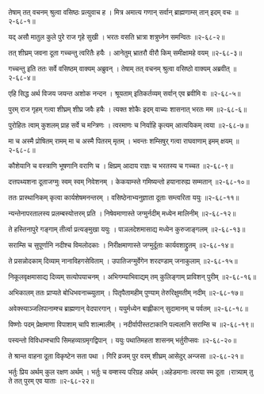 तेषाम् तत् वचनम् श्रुत्वा वसिष्ठः प्रत्युवाच ह ।
मित्र अमात्य गणान् सर्वान् ब्राह्मणाम्स् तान् इदम् वचः ॥२-६८-१॥

यद् असौ मातुल कुले पुरे राज गृहे सुखी ।
भरतः वसति भ्रात्रा शत्रुघ्नेन समन्वितः ॥२-६८-२॥

तत् शीघ्रम् जवना दूता गच्चन्तु त्वरितैः हयैः ।
आनेतुम् भ्रातरौ वीरौ किम् समीक्षामहे वयम् ॥२-६८-३॥

गच्चन्तु इति ततः सर्वे वसिष्ठम् वाक्यम् अब्रुवन् ।
तेषाम् तत् वचनम् श्रुत्वा वसिष्ठो वाक्यम् अब्रवीत् ॥२-६८-४॥

एहि सिद्ध अर्थ विजय जयन्त अशोक नन्दन ।
श्रूयताम् इतिकर्तव्यम् सर्वान् एव ब्रवीमि वः ॥२-६८-५॥

पुरम् राज गृहम् गत्वा शीघ्रम् शीघ्र जवैः हयैः ।
त्यक्त शोकैः इदम् वाच्यः शासनात् भरतः मम ॥२-६८-६॥

पुरोहितः त्वाम् कुशलम् प्राह सर्वे च मन्त्रिणः ।
त्वरमाणः च निर्याहि कृत्यम् आत्ययिकम् त्वया ॥२-६८-७॥

मा च अस्मै प्रोषितम् रामम् मा च अस्मै पितरम् मृतम् ।
भवन्तः शम्सिषुर् गत्वा राघवाणाम् इमम् क्षयम् ॥२-६८-८॥

कौशेयानि च वस्त्राणि भूषणानि वराणि च ।
क्षिप्रम् आदाय राज्ञः च भरतस्य च गच्चत ॥२-६८-९॥

दत्तपथ्यशना दूताजग्मुः स्वम् स्वम् निवेशनम् ।
केकयाम्स्ते गमिष्यन्तो हयानारुह्य सम्मतान् ॥२-६८-१०॥

ततः प्रास्थानिकम् कृत्वा कार्यशेषमनन्तरम् ।
वसिष्ठेनाभ्यनुज्ञाता दूताः सम्त्वरिता ययुः ॥२-६८-११॥

न्यन्तेनापरतालस्य प्रलम्बस्योत्तरम् प्रति ।
निषेवमाणास्ते जग्मुर्नदीम् मध्येन मालिनीम् ॥२-६८-१२॥

ते हस्तिनापुरे गङ्गाम् तीर्त्वा प्रत्यङ्मुखा ययुः ।
पाञलदेशमासाद्य मध्येन कुरुजाङ्गलम् ॥२-६८-१३॥

सराम्सि च सुपूर्णानि नदीश्च विमलोदकाः ।
निरीक्षमाणास्ते जग्मुर्दूताः कार्यवशाद्द्रुतम् ॥२-६८-१४॥

ते प्रसन्नोदकाम् दिव्याम् नानाविहगसेविताम् ।
उपातिजग्मुर्वेगेन शरदण्डाम् जनाकुलाम् ॥२-६८-१५॥

निकूलवृक्षमासाद्य दिव्यम् सत्योपयाचनम् ।
अभिगम्याभिवाद्यम् तम् कुलिङ्गाम् प्राविशन् पुरीम् ॥२-६८-१६॥

अभिकालम् ततः प्राप्यते बोधिभवनाच्च्युताम् ।
पितृपैतामहीम् पुण्याम् तेरुरिक्षुमतीम् नदीम् ॥२-६८-१७॥

अवेक्स्याञ्जलिपानाम्श्च ब्राह्मणान् वेदपारगान् ।
ययुर्मध्येन बाह्लीकान् सुदामानम् च पर्वतम् ॥२-६८-१८॥

विष्णोः पदम् प्रेक्षमाणा विपाशाम् चापि शाल्मालीम् ।
नदीर्वापीस्तटाकानि पल्वलानि सराम्सि च ॥२-६८-१९॥

पस्यन्तो विविधाम्श्चापि सिमहव्याग्रमृगद्विपान् ।
ययुः पथातिमहता शासनम् भर्तुरीप्सवः ॥२-६८-२०॥

ते श्रान्त वाहना दूता विकृष्टेन सता पथा ।
गिरि व्रजम् पुर वरम् शीघ्रम् आसेदुर् अन्जसा ॥२-६८-२१॥

भर्तुः प्रिय अर्थम् कुल रक्षण अर्थम् ।
भर्तुः च वम्शस्य परिग्रह अर्थम् ।अहेडमानाः त्वरया स्म दूता ।रात्र्याम् तु ते तत् पुरम् एव याताः ॥२-६८-२२॥

